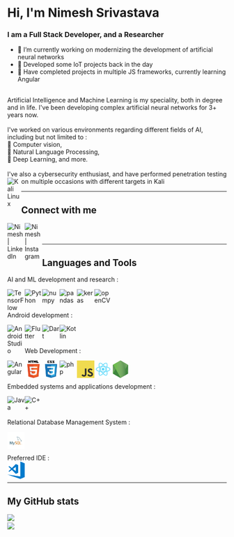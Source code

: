 # Hi, I'm Nimesh Srivastava

### I am a Full Stack Developer, and a Researcher
- 🔭 I’m currently working on modernizing the development of artificial neural networks
- 🦖 Developed some IoT projects back in the day
- 🌱 Have completed projects in multiple JS frameworks, currently learning Angular

<br />
Artificial Intelligence and Machine Learning is my speciality, both in degree and in life. I've been developing complex artificial neural networks for 3+ years now.  <br />
<br />
I've worked on various environments regarding different fields of AI, including but not limited to :<br />
      🥇 Computer vision,<br />
      🥈 Natural Language Processing,<br />
      🥉 Deep Learning, and more.

<br />
<br />
I've also a cybersecurity enthusiast, and have performed penetration testing on multiple occasions with different targets in Kali<img align="left" alt="Kali Linux" width="32px" src="https://img.icons8.com/color/2x/kali-linux.png" />

<br />

***

## Connect with me
[<img align="left" alt="Nimesh | LinkedIn" width="40px" src="https://img.icons8.com/fluent/72/linkedin.png" />](https://www.linkedin.com/in/nimesh-srivastava-927b56129)
[<img align="left" alt="Nimesh | Instagram" width="40px" src="https://img.icons8.com/fluent/72/instagram-new.png" />](https://www.instagram.com/nimesh_srivastava/)

<br />
<br />

***

## Languages and Tools
AI and ML development and research :<br />

<img align="left" alt="TensorFlow" width="40px" src="https://img.icons8.com/color/2x/tensorflow.png" />
<img align="left" alt="Python" width="40px" src="https://img.icons8.com/color/72/python.png" /> 
<img align="left" alt="numpy" width="40px" src="https://cdn.icon-icons.com/icons2/2699/PNG/128/numpy_logo_icon_168073.png" /> 
<img align="left" alt="pandas" width="40px" src="https://www.pngrepo.com/png/306534/180/pandas.png" /> 
<img align="left" alt="keras" width="40px" src="https://upload.wikimedia.org/wikipedia/commons/thumb/a/ae/Keras_logo.svg/512px-Keras_logo.svg.png" /> 
<img align="left" alt="openCV" width="40px" src="https://pics.freeicons.io/uploads/icons/png/2084117441551941714-512.png" /> <br /> <br />
<br />Android development :<br />

<img align="left" alt="Android Studio" width="40px" src="https://img.icons8.com/plasticine/72/android-os.png" /> <img align="left" alt="Flutter" width="40px" src="https://img.icons8.com/color/72/flutter.png" />
<img align="left" alt="Dart" width="40px" src="https://img.icons8.com/color/2x/dart.png" />
<img align="left" alt="Kotlin" width="40px" src="https://img.icons8.com/color/72/kotlin.png" /> <br /> <br />
<br />Web Development :<br />

<img align="left" alt="Angular" width="40px" src="https://img.icons8.com/color/72/angularjs.png" />
<img align="left" alt="HTML5" width="40px" src="https://raw.githubusercontent.com/github/explore/80688e429a7d4ef2fca1e82350fe8e3517d3494d/topics/html/html.png" />
<img align="left" alt="CSS" width="40px" src="https://raw.githubusercontent.com/github/explore/80688e429a7d4ef2fca1e82350fe8e3517d3494d/topics/css/css.png" />
<img align="left" alt="php" width="40px" src="https://img.icons8.com/officel/2x/php-logo.png" />
<img align="left" alt="JavaScript" width="40px" src="https://raw.githubusercontent.com/github/explore/80688e429a7d4ef2fca1e82350fe8e3517d3494d/topics/javascript/javascript.png" />
<img align="left" alt="React" width="40px" src="https://raw.githubusercontent.com/github/explore/80688e429a7d4ef2fca1e82350fe8e3517d3494d/topics/react/react.png" />
<img align="left" alt="Node.js" width="40px" src="https://raw.githubusercontent.com/github/explore/80688e429a7d4ef2fca1e82350fe8e3517d3494d/topics/nodejs/nodejs.png" /><br /> <br />
<br />Embedded systems and applications development :<br />

<img align="left" alt="Java" width="40px" src="https://img.icons8.com/color/72/java-coffee-cup-logo.png" /> <img align="left" alt="C++" width="40px" src="https://img.icons8.com/color/72/c-plus-plus-logo.png" /> <br /> <br />
<br />Relational Database Management System :<br />

<img align="left" alt="MySQL" width="40px" src="https://raw.githubusercontent.com/github/explore/80688e429a7d4ef2fca1e82350fe8e3517d3494d/topics/mysql/mysql.png" />
<br /> <br />
<br />Preferred IDE :<br />

<img align="left" alt="Visual Studio Code" width="40px" src="https://raw.githubusercontent.com/github/explore/80688e429a7d4ef2fca1e82350fe8e3517d3494d/topics/visual-studio-code/visual-studio-code.png" />

<br />
<br />

***

## My GitHub stats
<img align="centre" src="https://github-readme-stats.vercel.app/api?username=Nimesh-Srivastava&count_private=true&show_icons=true&theme=dark&hide_title=true" />

<br />

<img align="centre" src="https://github-readme-stats.vercel.app/api/top-langs/?username=Nimesh-Srivastava&layout=compact" />

